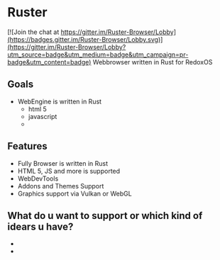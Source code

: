 # Ruster

[![Join the chat at https://gitter.im/Ruster-Browser/Lobby](https://badges.gitter.im/Ruster-Browser/Lobby.svg)](https://gitter.im/Ruster-Browser/Lobby?utm_source=badge&utm_medium=badge&utm_campaign=pr-badge&utm_content=badge)
Webbrowser written in Rust for RedoxOS

## Goals
  + WebEngine is written in Rust
    + html 5
    + javascript
    + 
    

## Features
  + Fully Browser is written in Rust
  + HTML 5, JS and more is supported
  + WebDevTools
  + Addons and Themes Support
  + Graphics support via Vulkan or WebGL

## What do u want to support or which kind of idears u have?
  + 
  + 
